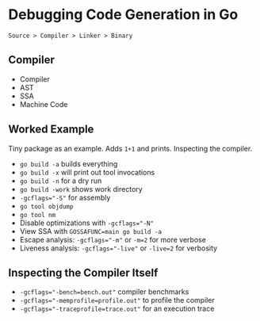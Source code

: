 # Debugging Code Generation in Go

```
Source > Compiler > Linker > Binary
```

## Compiler

* Compiler
* AST
* SSA
* Machine Code

## Worked Example

Tiny package as an example. Adds `1+1` and prints. Inspecting the compiler.

* `go build -a` builds everything
* `go build -x` will print out tool invocations
* `go build -n` for a dry run
* `go build -work` shows work directory
* `-gcflags="-S"` for assembly
* `go tool objdump`
* `go tool nm`
* Disable optimizations with `-gcflags="-N"`
* View SSA with `GOSSAFUNC=main go build -a`
* Escape analysis: `-gcflags="-m"` or `-m=2` for more verbose
* Liveness analysis: `-gcflags="-live"` or `-live=2` for verbosity

## Inspecting the Compiler Itself

* `-gcflags="-bench=bench.out"` compiler benchmarks
* `-gcflags="-memprofile=profile.out"` to profile the compiler
* `-gcflags="-traceprofile=trace.out"` for an execution trace

